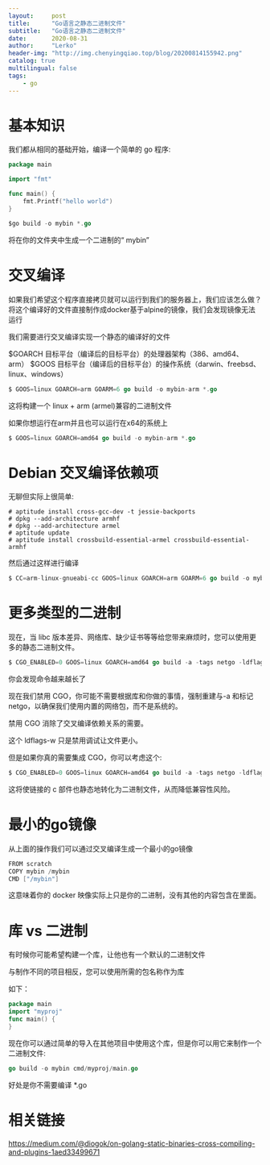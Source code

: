 ```yaml
---
layout:     post
title:      "Go语言之静态二进制文件"
subtitle:   "Go语言之静态二进制文件"
date:       2020-08-31
author:     "Lerko"
header-img: "http://img.chenyingqiao.top/blog/20200814155942.png"
catalog: true
multilingual: false
tags:
    - go
---
```



# 基本知识

我们都从相同的基础开始，编译一个简单的 go 程序:

```go
package main

import "fmt"

func main() {
	fmt.Printf("hello world")
}

```


```go
$go build -o mybin *.go
```

将在你的文件夹中生成一个二进制的“ mybin”


# 交叉编译

如果我们希望这个程序直接拷贝就可以运行到我们的服务器上，我们应该怎么做？
将这个编译好的文件直接制作成docker基于alpine的镜像，我们会发现镜像无法运行

我们需要进行交叉编译实现一个静态的编译好的文件

$GOARCH 目标平台（编译后的目标平台）的处理器架构（386、amd64、arm）
$GOOS 目标平台（编译后的目标平台）的操作系统（darwin、freebsd、linux、windows）

```go
$ GOOS=linux GOARCH=arm GOARM=6 go build -o mybin-arm *.go
```

这将构建一个 linux + arm (armel)兼容的二进制文件

如果你想运行在arm并且也可以运行在x64的系统上

```go
$ GOOS=linux GOARCH=amd64 go build -o mybin-arm *.go
```

# Debian 交叉编译依赖项

无聊但实际上很简单:

```shell
# aptitude install cross-gcc-dev -t jessie-backports
# dpkg --add-architecture armhf
# dpkg --add-architecture armel
# aptitude update
# aptitude install crossbuild-essential-armel crossbuild-essential-armhf
```

然后通过这样进行编译

```go
$ CC=arm-linux-gnueabi-cc GOOS=linux GOARCH=arm GOARM=6 go build -o mybin-arm *.go
```

# 更多类型的二进制

现在，当 libc 版本差异、网络库、缺少证书等等给您带来麻烦时，您可以使用更多的静态二进制文件。

```go
$ CGO_ENABLED=0 GOOS=linux GOARCH=amd64 go build -a -tags netgo -ldflags '-w' -o mybin *.go
```

你会发现命令越来越长了

现在我们禁用 CGO，你可能不需要根据库和你做的事情，强制重建与-a 和标记 netgo，以确保我们使用内置的网络包，而不是系统的。

禁用 CGO 消除了交叉编译依赖关系的需要。

这个 ldflags-w 只是禁用调试让文件更小。

但是如果你真的需要集成 CGO，你可以考虑这个:

```go
$ CGO_ENABLED=0 GOOS=linux GOARCH=amd64 go build -a -tags netgo -ldflags '-w -extldflags "-static"' -o mybin *.go
```

这将使链接的 c 部件也静态地转化为二进制文件，从而降低兼容性风险。

# 最小的go镜像

从上面的操作我们可以通过交叉编译生成一个最小的go镜像

```go
FROM scratch
COPY mybin /mybin
CMD ["/mybin"]
```

这意味着你的 docker 映像实际上只是你的二进制，没有其他的内容包含在里面。


# 库 vs 二进制

有时候你可能希望构建一个库，让他也有一个默认的二进制文件

与制作不同的项目相反，您可以使用所需的包名称作为库

如下：

```go
package main
import "myproj"
func main() { 
}
```

现在你可以通过简单的导入在其他项目中使用这个库，但是你可以用它来制作一个二进制文件:

```go
go build -o mybin cmd/myproj/main.go
```

好处是你不需要编译 *.go

# 相关链接

https://medium.com/@diogok/on-golang-static-binaries-cross-compiling-and-plugins-1aed33499671

